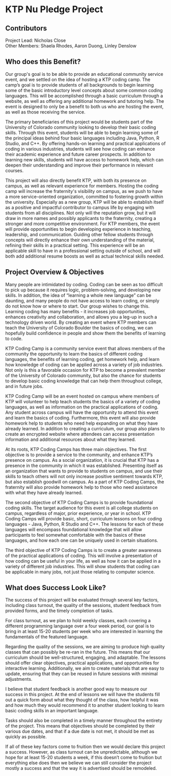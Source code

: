 # KTP Nu Pledge Project
## Contributors
Project Lead: Nicholas Close\
Other Members: Shaela Rhodes, Aaron Duong, Linley Denslow

## Who does this Benefit?
Our group's goal is to be able to provide an educational community service event, and we settled on the idea of hosting a KTP coding camp. The camp’s goal is to provide students of all backgrounds to begin learning some of the basic introductory level concepts about some common coding languages. This will be accomplished through a basic curriculum through a website, as well as offering any additional homework and tutoring help. The event is designed to only be a benefit to both us who are hosting the event, as well as those receiving the service. 

The primary beneficiaries of this project would be students part of the University of Colorado community looking to develop their basic coding skills. Through this event, students will be able to begin learning some of the principal ideas behind four basic languages including Java, Python, R Studio, and C++. By offering hands-on learning and practical applications of coding in various industries, students will see how coding can enhance their academic experience and future career prospects. In addition to learning new skills, students will have access to homework help, which can deepen their understanding and improve their performance in relevant courses.

This project will also directly benefit KTP, with both its presence on campus, as well as relevant experience for members. Hosting the coding camp will increase the fraternity's visibility on campus, as we push to have a more service-oriented organization, committed to fostering growth within the university. Especially as a new group, KTP will be able to establish itself as a positive and impactful contributor to campus life by engaging with students from all disciplines. Not only will the reputation grow, but it will draw in more names and possibly applicants to the fraternity, creating a stronger and more competitive environment. For KTP members, the event will provide opportunities to begin developing experience in teaching, leadership, and communication. Guiding other fellow students through concepts will directly enhance their own understanding of the material, refining their skills in a practical setting. This experience will be an applicable skill to have in a professional setting outside of school, and will both add additional resume boosts as well as actual technical skills needed. 

## Project Overview & Objectives
Many people are intimidated by coding. Coding can be seen as too difficult to pick up because it requires logic, problem-solving, and developing new skills. In addition, the idea of “learning a whole new language” can be daunting, and many people do not have access to learn coding, or simply do not know how or where to start. Our group wishes to change this. Learning coding has many benefits - it increases job opportunities, enhances creativity and collaboration, and allows you a leg-up in such a technology driven world. By creating an event where KTP members can teach the University of Colorado Boulder the basics of coding, we can hopefully build confidence in people and show them the benefits of learning to code.

KTP Coding Camp is a community service event that allows members of the community the opportunity to learn the basics of different coding languages, the benefits of learning coding, get homework help, and learn how knowledge of coding can be applied across a variety of job industries. Not only is this a favorable occasion for KTP to become a prevalent member of the University of Colorado community, but also the chance for students to develop basic coding knowledge that can help them throughout college, and in future jobs. 

KTP Coding Camp will be an event hosted on campus where members of KTP will volunteer to help teach students the basics of a variety of coding languages, as well as information on the practical applications of coding. Any student across campus will have the opportunity to attend this event and learn the basics of coding. Furthermore, this event will also provide homework help to students who need help expanding on what they have already learned. In addition to creating a curriculum, our group also plans to create an encrypted website where attendees can access presentation information and additional resources about what they learned. 

At its roots, KTP Coding Camps has three main objectives. The first objective is to provide a service to the community, and enhance KTP’s presence on campus. As a social organization, it is crucial that KTP has a presence in the community in which it was established. Presenting itself as an organization that wants to provide to students on campus, and use their skills to teach others will not only increase positive sentiment towards KTP, but also establish goodwill on campus. As a part of KTP Coding Camps, the fraternity will also provide homework help to those who need assistance with what they have already learned. 

The second objective of KTP Coding Camps is to provide foundational coding skills. The target audience for this event is all college students on campus, regardless of major, prior experience, or year in school. KTP Coding Camps will provide basic, short, curriculum lessons on four coding languages - Java, Python, R Studio and C++. The lessons for each of these languages will encompass foundational knowledge that will allow participants to feel somewhat comfortable with the basics of these languages, and how each one can be uniquely used in certain situations. 

The third objective of KTP Coding Camps is to create a greater awareness of the practical applications of coding. This will involve a presentation of how coding can be useful in your life, as well as how it can be applied in a variety of different job industries. This will show students that coding can be applicable in many jobs, not just those relating to computer science.

## What does Success Look Like?
The success of this project will be evaluated through several key factors, including class turnout, the quality of the sessions, student feedback from provided forms, and the timely completion of tasks.

For class turnout, as we plan to hold weekly classes, each covering a different programming language over a four week period, our goal is to bring in at least 15-20 students per week who are interested in learning the fundamentals of the featured language.

Regarding the quality of the sessions, we are aiming to produce high quality classes that can possibly be re-ran in the future. This means that our curriculum should be well-structured, engaging, and adaptable. The lessons should offer clear objectives, practical applications, and opportunities for interactive learning. Additionally, we aim to create materials that are easy to update, ensuring that they can be reused in future sessions with minimal adjustments.

I believe that student feedback is another good way to measure our success in this project. At the end of lessons we will have the students fill out a quick form about what they thought of the class, how helpful it was and how much they would recommend it to another student looking to learn basic coding skills in an important language.

Tasks should also be completed in a timely manner throughout the entirety of the project. This means that objectives should be completed by their various due dates, and that if a due date is not met, it should be met as quickly as possible.

If all of these key factors come to fruition then we would declare this project a success. However, as class turnout can be unpredictable, although we hope for at least 15-20 students a week, if this doesn’t come to fruition but everything else does then we believe we can still consider the project mostly a success and that the way it is advertised should be remodeled.
